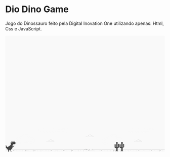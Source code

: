 # Dio Dino Game 
Jogo do Dinossauro feito pela Digital Inovation One utilizando apenas: Html, Css e JavaScript.

![screenshot](example.png?raw=true "screenshot")
